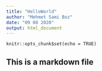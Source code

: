 ```yaml
---
title: "HelloWorld"
author: "Mehmet Sami Boz"
date: "09 08 2020"
output: html_document
---
```


```{r setup, include=FALSE}
knitr::opts_chunk$set(echo = TRUE)
```

## This is a markdown file

